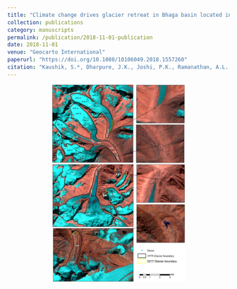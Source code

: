 ```yaml
---
title: "Climate change drives glacier retreat in Bhaga basin located in Himachal Pradesh, India"
collection: publications
category: manuscripts
permalink: /publication/2018-11-01-publication
date: 2018-11-01
venue: "Geocarto International"
paperurl: "https://doi.org/10.1080/10106049.2018.1557260"
citation: "Kaushik, S.*, Dharpure, J.K., Joshi, P.K., Ramanathan, A.L., & Singh, T. (2018). Climate change drives glacier retreat in Bhaga basin located in Himachal Pradesh, India. Geocarto International."
---
```


<p align="center">
    <img src="../images/Geocarto.jpg" alt="Climate change drives glacier retreat" width="60%">
</p>

